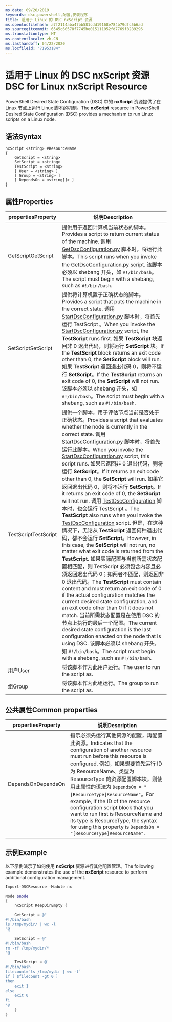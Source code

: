 ```yaml
---
ms.date: 09/20/2019
keywords: dsc,powershell,配置,安装程序
title: 适用于 Linux 的 DSC nxScript 资源
ms.openlocfilehash: a7f2114aba47bb581cdd19168e784b79dfc5b6ad
ms.sourcegitcommit: 6545c60578f7745be015111052fd7769f8289296
ms.translationtype: HT
ms.contentlocale: zh-CN
ms.lasthandoff: 04/22/2020
ms.locfileid: "71953184"
---
```

# <a name="dsc-for-linux-nxscript-resource"></a><span data-ttu-id="3fae5-103">适用于 Linux 的 DSC nxScript 资源</span><span class="sxs-lookup"><span data-stu-id="3fae5-103">DSC for Linux nxScript Resource</span></span>

<span data-ttu-id="3fae5-104">PowerShell Desired State Configuration (DSC) 中的 **nxScript** 资源提供了在 Linux 节点上运行 Linux 脚本的机制。</span><span class="sxs-lookup"><span data-stu-id="3fae5-104">The **nxScript** resource in PowerShell Desired State Configuration (DSC) provides a mechanism to run Linux scripts on a Linux node.</span></span>

## <a name="syntax"></a><span data-ttu-id="3fae5-105">语法</span><span class="sxs-lookup"><span data-stu-id="3fae5-105">Syntax</span></span>

```Syntax
nxScript <string> #ResourceName
{
    GetScript = <string>
    SetScript = <string>
    TestScript = <string>
    [ User = <string> ]
    [ Group = <string> ]
    [ DependsOn = <string[]> ]
}
```

## <a name="properties"></a><span data-ttu-id="3fae5-106">属性</span><span class="sxs-lookup"><span data-stu-id="3fae5-106">Properties</span></span>

|<span data-ttu-id="3fae5-107">properties</span><span class="sxs-lookup"><span data-stu-id="3fae5-107">Property</span></span> |<span data-ttu-id="3fae5-108">说明</span><span class="sxs-lookup"><span data-stu-id="3fae5-108">Description</span></span> |
|---|---|
|<span data-ttu-id="3fae5-109">GetScript</span><span class="sxs-lookup"><span data-stu-id="3fae5-109">GetScript</span></span> |<span data-ttu-id="3fae5-110">提供用于返回计算机当前状态的脚本。</span><span class="sxs-lookup"><span data-stu-id="3fae5-110">Provides a script to return current status of the machine.</span></span> <span data-ttu-id="3fae5-111">调用 [GetDscConfiguration.py](https://github.com/Microsoft/PowerShell-DSC-for-Linux#performing-dsc-operations-from-the-linux-computer) 脚本时，将运行此脚本。</span><span class="sxs-lookup"><span data-stu-id="3fae5-111">This script runs when you invoke the [GetDscConfiguration.py](https://github.com/Microsoft/PowerShell-DSC-for-Linux#performing-dsc-operations-from-the-linux-computer) script.</span></span> <span data-ttu-id="3fae5-112">该脚本必须以 shebang 开头，如 `#!/bin/bash`。</span><span class="sxs-lookup"><span data-stu-id="3fae5-112">The script must begin with a shebang, such as `#!/bin/bash`.</span></span> |
|<span data-ttu-id="3fae5-113">SetScript</span><span class="sxs-lookup"><span data-stu-id="3fae5-113">SetScript</span></span> |<span data-ttu-id="3fae5-114">提供将计算机置于正确状态的脚本。</span><span class="sxs-lookup"><span data-stu-id="3fae5-114">Provides a script that puts the machine in the correct state.</span></span> <span data-ttu-id="3fae5-115">调用 [StartDscConfiguration.py](https://github.com/Microsoft/PowerShell-DSC-for-Linux#performing-dsc-operations-from-the-linux-computer) 脚本时，将首先运行 TestScript  。</span><span class="sxs-lookup"><span data-stu-id="3fae5-115">When you invoke the [StartDscConfiguration.py](https://github.com/Microsoft/PowerShell-DSC-for-Linux#performing-dsc-operations-from-the-linux-computer) script, the **TestScript** runs first.</span></span> <span data-ttu-id="3fae5-116">如果 **TestScript** 块返回非 0 退出代码，则将运行 **SetScript** 块。</span><span class="sxs-lookup"><span data-stu-id="3fae5-116">If the **TestScript** block returns an exit code other than 0, the **SetScript** block will run.</span></span> <span data-ttu-id="3fae5-117">如果 **TestScript** 返回退出代码 0，则将不运行 **SetScript**。</span><span class="sxs-lookup"><span data-stu-id="3fae5-117">If the **TestScript** returns an exit code of 0, the **SetScript** will not run.</span></span> <span data-ttu-id="3fae5-118">该脚本必须以 shebang 开头，如 `#!/bin/bash`。</span><span class="sxs-lookup"><span data-stu-id="3fae5-118">The script must begin with a shebang, such as `#!/bin/bash`.</span></span> |
|<span data-ttu-id="3fae5-119">TestScript</span><span class="sxs-lookup"><span data-stu-id="3fae5-119">TestScript</span></span> |<span data-ttu-id="3fae5-120">提供一个脚本，用于评估节点当前是否处于正确状态。</span><span class="sxs-lookup"><span data-stu-id="3fae5-120">Provides a script that evaluates whether the node is currently in the correct state.</span></span> <span data-ttu-id="3fae5-121">调用 [StartDscConfiguration.py](https://github.com/Microsoft/PowerShell-DSC-for-Linux#performing-dsc-operations-from-the-linux-computer) 脚本时，将首先运行此脚本。</span><span class="sxs-lookup"><span data-stu-id="3fae5-121">When you invoke the [StartDscConfiguration.py](https://github.com/Microsoft/PowerShell-DSC-for-Linux#performing-dsc-operations-from-the-linux-computer) script, this script runs.</span></span> <span data-ttu-id="3fae5-122">如果它返回非 0 退出代码，则将运行 **SetScript**。</span><span class="sxs-lookup"><span data-stu-id="3fae5-122">If it returns an exit code other than 0, the **SetScript** will run.</span></span> <span data-ttu-id="3fae5-123">如果它返回退出代码 0，则将不运行 **SetScript**。</span><span class="sxs-lookup"><span data-stu-id="3fae5-123">If it returns an exit code of 0, the **SetScript** will not run.</span></span> <span data-ttu-id="3fae5-124">调用 [TestDscConfiguration](https://github.com/Microsoft/PowerShell-DSC-for-Linux#performing-dsc-operations-from-the-linux-computer) 脚本时，也会运行 TestScript  。</span><span class="sxs-lookup"><span data-stu-id="3fae5-124">The **TestScript** also runs when you invoke the [TestDscConfiguration](https://github.com/Microsoft/PowerShell-DSC-for-Linux#performing-dsc-operations-from-the-linux-computer) script.</span></span> <span data-ttu-id="3fae5-125">但是，在这种情况下，无论从 **TestScript** 返回何种退出代码，都不会运行 **SetScript**。</span><span class="sxs-lookup"><span data-stu-id="3fae5-125">However, in this case, the **SetScript** will not run, no matter what exit code is returned from the **TestScript**.</span></span> <span data-ttu-id="3fae5-126">如果实际配置与当前所需状态配置相匹配，则 TestScript  必须包含内容且必须返回退出代码 0；如两者不匹配，则返回非 0 退出代码。</span><span class="sxs-lookup"><span data-stu-id="3fae5-126">The **TestScript** must contain content and must return an exit code of 0 if the actual configuration matches the current desired state configuration, and an exit code other than 0 if it does not match.</span></span> <span data-ttu-id="3fae5-127">当前所需状态配置是在使用 DSC 的节点上执行的最后一个配置。</span><span class="sxs-lookup"><span data-stu-id="3fae5-127">The current desired state configuration is the last configuration enacted on the node that is using DSC.</span></span> <span data-ttu-id="3fae5-128">该脚本必须以 shebang 开头，如 `#!/bin/bash`。</span><span class="sxs-lookup"><span data-stu-id="3fae5-128">The script must begin with a shebang, such as `#!/bin/bash`.</span></span> |
|<span data-ttu-id="3fae5-129">用户</span><span class="sxs-lookup"><span data-stu-id="3fae5-129">User</span></span> |<span data-ttu-id="3fae5-130">将该脚本作为此用户运行。</span><span class="sxs-lookup"><span data-stu-id="3fae5-130">The user to run the script as.</span></span> |
|<span data-ttu-id="3fae5-131">组</span><span class="sxs-lookup"><span data-stu-id="3fae5-131">Group</span></span> |<span data-ttu-id="3fae5-132">将该脚本作为此组运行。</span><span class="sxs-lookup"><span data-stu-id="3fae5-132">The group to run the script as.</span></span> |

## <a name="common-properties"></a><span data-ttu-id="3fae5-133">公共属性</span><span class="sxs-lookup"><span data-stu-id="3fae5-133">Common properties</span></span>

|<span data-ttu-id="3fae5-134">properties</span><span class="sxs-lookup"><span data-stu-id="3fae5-134">Property</span></span> |<span data-ttu-id="3fae5-135">说明</span><span class="sxs-lookup"><span data-stu-id="3fae5-135">Description</span></span> |
|---|---|
|<span data-ttu-id="3fae5-136">DependsOn</span><span class="sxs-lookup"><span data-stu-id="3fae5-136">DependsOn</span></span> |<span data-ttu-id="3fae5-137">指示必须先运行其他资源的配置，再配置此资源。</span><span class="sxs-lookup"><span data-stu-id="3fae5-137">Indicates that the configuration of another resource must run before this resource is configured.</span></span> <span data-ttu-id="3fae5-138">例如，如果想要首先运行 ID 为 ResourceName、类型为 ResourceType 的资源配置脚本块，则使用此属性的语法为 `DependsOn = "[ResourceType]ResourceName"`。</span><span class="sxs-lookup"><span data-stu-id="3fae5-138">For example, if the ID of the resource configuration script block that you want to run first is ResourceName and its type is ResourceType, the syntax for using this property is `DependsOn = "[ResourceType]ResourceName"`.</span></span> |

## <a name="example"></a><span data-ttu-id="3fae5-139">示例</span><span class="sxs-lookup"><span data-stu-id="3fae5-139">Example</span></span>

<span data-ttu-id="3fae5-140">以下示例演示了如何使用 **nxScript** 资源进行其他配置管理。</span><span class="sxs-lookup"><span data-stu-id="3fae5-140">The following example demonstrates the use of the **nxScript** resource to perform additional configuration management.</span></span>

```powershell
Import-DSCResource -Module nx

Node $node
{
    nxScript KeepDirEmpty {

    GetScript = @"
#!/bin/bash
ls /tmp/mydir/ | wc -l
"@

    SetScript = @"
#!/bin/bash
rm -rf /tmp/mydir/*
"@

    TestScript = @'
#!/bin/bash
filecount=`ls /tmp/mydir | wc -l`
if [ $filecount -gt 0 ]
then
    exit 1
else
    exit 0
fi
'@
    }
}
```
